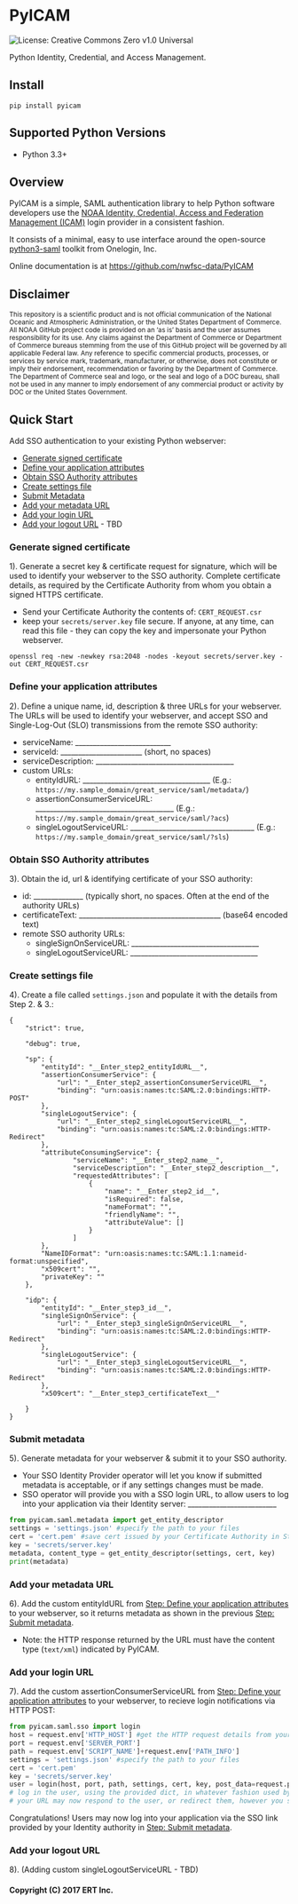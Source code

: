 # PyICAM

![](https://img.shields.io/badge/license-CC0-green.png "License: Creative Commons Zero v1.0 Universal")

Python Identity, Credential, and Access Management.

## Install
```
pip install pyicam
```

## Supported Python Versions
 - Python 3.3+

## Overview

PyICAM is a simple, SAML authentication library to help Python software developers use the [NOAA Identity, Credential, Access and Federation Management (ICAM)](https://noaaonline.noaa.gov/contact_us.html) login provider in a consistent fashion.

It consists of a minimal, easy to use interface around the open-source [python3-saml](https://pypi.python.org/pypi/python3-saml) toolkit from Onelogin, Inc.

Online documentation is at https://github.com/nwfsc-data/PyICAM

## Disclaimer
<sub>This repository is a scientific product and is not official communication of the National Oceanic and
Atmospheric Administration, or the United States Department of Commerce. All NOAA GitHub project code is
provided on an ‘as is’ basis and the user assumes responsibility for its use. Any claims against the Department of
Commerce or Department of Commerce bureaus stemming from the use of this GitHub project will be governed
by all applicable Federal law. Any reference to specific commercial products, processes, or services by service
mark, trademark, manufacturer, or otherwise, does not constitute or imply their endorsement, recommendation or
favoring by the Department of Commerce. The Department of Commerce seal and logo, or the seal and logo of a
DOC bureau, shall not be used in any manner to imply endorsement of any commercial product or activity by
DOC or the United States Government.</sub>

## Quick Start
Add SSO authentication to your existing Python webserver:

- [Generate signed certificate](#generate-signed-certificate)
- [Define your application attributes](#define-your-application-attributes)
- [Obtain SSO Authority attributes](#obtain-sso-authority-attributes)
- [Create settings file](#create-settings-file)
- [Submit Metadata](#submit-metadata)
- [Add your metadata URL](#add-your-metadata-url)
- [Add your login URL](#add-your-login-url)
- [Add your logout URL](#add-your-logout-url) - TBD

### Generate signed certificate
1). Generate a secret key & certificate request for signature, which will be used to identify your webserver to the SSO authority. Complete certificate details, as required by the Certificate Authority from whom you obtain a signed HTTPS certificate.

* Send your Certificate Authority the contents of: `CERT_REQUEST.csr`
* keep your `secrets/server.key` file secure. If anyone, at any time, can read this file - they can copy the key and impersonate your Python webserver.

```
openssl req -new -newkey rsa:2048 -nodes -keyout secrets/server.key -out CERT_REQUEST.csr
```

### Define your application attributes
2). Define a unique name, id, description & three URLs for your webserver. The URLs will be used to identify your webserver, and accept SSO and Single-Log-Out (SLO) transmissions from the remote SSO authority:

* serviceName: ___________________________
* serviceId: _______________________ (short, no spaces)
* serviceDescription: _______________________________________
* custom URLs:
    - entityIdURL: ____________________________________ (E.g.: `https://my.sample_domain/great_service/saml/metadata/`)
    - assertionConsumerServiceURL: _______________________________________ (E.g.: `https://my.sample_domain/great_service/saml/?acs`)
    - singleLogoutServiceURL: ___________________________________ (E.g.: `https://my.sample_domain/great_service/saml/?sls`)

### Obtain SSO Authority attributes
3). Obtain the id, url & identifying certificate of your SSO authority:

* id: ______________ (typically short, no spaces. Often at the end of the authority URLs)
* certificateText: ________________________________________ (base64 encoded text)
* remote SSO authority URLs:
    - singleSignOnServiceURL: ____________________________________
    - singleLogoutServiceURL: ____________________________________

### Create settings file
4). Create a file called `settings.json` and populate it with the details from Step 2. & 3.:

```
{
    "strict": true,

    "debug": true,

    "sp": {
        "entityId": "__Enter_step2_entityIdURL__",
        "assertionConsumerService": {
            "url": "__Enter_step2_assertionConsumerServiceURL__",
            "binding": "urn:oasis:names:tc:SAML:2.0:bindings:HTTP-POST"
        },
        "singleLogoutService": {
            "url": "__Enter_step2_singleLogoutServiceURL__",
            "binding": "urn:oasis:names:tc:SAML:2.0:bindings:HTTP-Redirect"
        },
        "attributeConsumingService": {
                "serviceName": "__Enter_step2_name__",
                "serviceDescription": "__Enter_step2_description__",
                "requestedAttributes": [
                    {
                        "name": "__Enter_step2_id__",
                        "isRequired": false,
                        "nameFormat": "",
                        "friendlyName": "",
                        "attributeValue": []
                    }
                ]
        },
        "NameIDFormat": "urn:oasis:names:tc:SAML:1.1:nameid-format:unspecified",
        "x509cert": "",
        "privateKey": ""
    },

    "idp": {
        "entityId": "__Enter_step3_id__",
        "singleSignOnService": {
            "url": "__Enter_step3_singleSignOnServiceURL__",
            "binding": "urn:oasis:names:tc:SAML:2.0:bindings:HTTP-Redirect"
        },
        "singleLogoutService": {
            "url": "__Enter_step3_singleLogoutServiceURL__",
            "binding": "urn:oasis:names:tc:SAML:2.0:bindings:HTTP-Redirect"
        },
        "x509cert": "__Enter_step3_certificateText__"

    }
}
```

### Submit metadata
5). Generate metadata for your webserver & submit it to your SSO authority.

 * Your SSO Identity Provider operator will let you know if submitted metadata is acceptable, or if any settings changes must be made.
 * SSO operator will provide you with a SSO login URL, to allow users to log into your application via their Identity server: _________________________

```python
from pyicam.saml.metadata import get_entity_descriptor
settings = 'settings.json' #specify the path to your files
cert = 'cert.pem' #save cert issued by your Certificate Authority in Step 1). in PEM format
key = 'secrets/server.key'
metadata, content_type = get_entity_descriptor(settings, cert, key)
print(metadata)
```

### Add your metadata URL
6). Add the custom entityIdURL from [Step: Define your application attributes](#define-your-application-attributes) to your webserver, so it returns metadata as shown in the previous [Step: Submit metadata](#submit-metadata).

 * Note: the HTTP response returned by the URL must have the content type (`text/xml`) indicated by PyICAM.

### Add your login URL
7). Add the custom assertionConsumerServiceURL from [Step: Define your application attributes](#define-your-application-attributes) to your webserver, to recieve login notifications via HTTP POST:

```python
from pyicam.saml.sso import login
host = request.env['HTTP_HOST'] #get the HTTP request details from your webserver
port = request.env['SERVER_PORT']
path = request.env['SCRIPT_NAME']+request.env['PATH_INFO']
settings = 'settings.json' #specify the path to your files
cert = 'cert.pem'
key = 'secrets/server.key'
user = login(host, port, path, settings, cert, key, post_data=request.params)
# log in the user, using the provided dict, in whatever fashion used by your program
# your URL may now respond to the user, or redirect them, however you see fit
```

Congratulations! Users may now log into your application via the SSO link provided by your Identity authority in [Step: Submit metadata](#submit-metadata).

### Add your logout URL
8). (Adding custom singleLogoutServiceURL - TBD)

#### Copyright (C) 2017 ERT Inc.